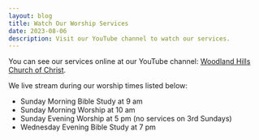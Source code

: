 ```yaml
---
layout: blog
title: Watch Our Worship Services
date: 2023-08-06
description: Visit our YouTube channel to watch our services.
---
```

You can see our services online at our YouTube channel: [Woodland Hills Church of Christ](https://www.youtube.com/@woodlandhillschurchofchrist-co/streams).

We live stream during our worship times listed below:

* Sunday Morning Bible Study at 9 am
* Sunday Morning Worship at 10 am
* Sunday Evening Worship at 5 pm (no services on 3rd Sundays)
* Wednesday Evening Bible Study at 7 pm